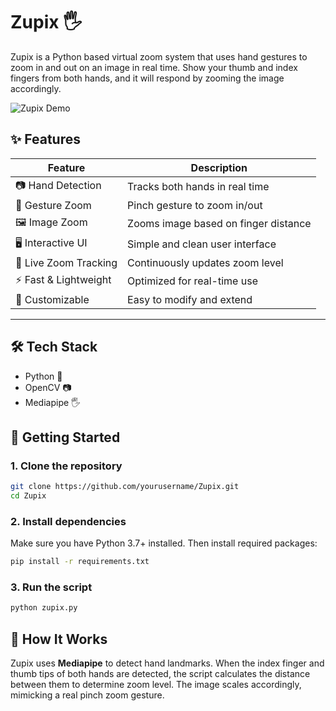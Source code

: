 # Zupix 🖐️

Zupix is a Python based virtual zoom system that uses hand gestures to zoom in and out on an image in real time. Show your thumb and index fingers from both hands, and it will respond by zooming the image accordingly.

![Zupix Demo](demo.gif)  

## ✨ Features

| Feature                   | Description                              |
|---------------------------|------------------------------------------|
| 📷 Hand Detection         | Tracks both hands in real time           |
| 🤏 Gesture Zoom           | Pinch gesture to zoom in/out             |
| 🖼️ Image Zoom             | Zooms image based on finger distance     |
| 🖥️ Interactive UI         | Simple and clean user interface          |
| 🔁 Live Zoom Tracking     | Continuously updates zoom level          |
| ⚡ Fast & Lightweight     | Optimized for real-time use              |
| 🧩 Customizable           | Easy to modify and extend                |

---

## 🛠️ Tech Stack

- Python 🐍  
- OpenCV 📷  
- Mediapipe 🖐️  

## 🚀 Getting Started

### 1. Clone the repository

```bash
git clone https://github.com/yourusername/Zupix.git
cd Zupix
````

### 2. Install dependencies

Make sure you have Python 3.7+ installed. Then install required packages:

```bash
pip install -r requirements.txt
```

### 3. Run the script

```bash
python zupix.py
```

## 🧠 How It Works

Zupix uses **Mediapipe** to detect hand landmarks. When the index finger and thumb tips of both hands are detected, the script calculates the distance between them to determine zoom level. The image scales accordingly, mimicking a real pinch zoom gesture.

